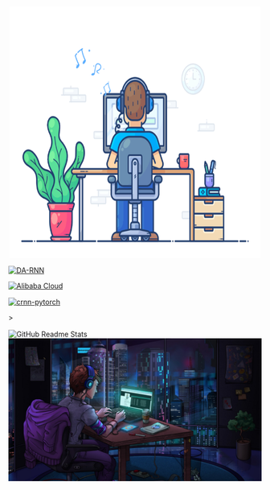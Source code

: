<p align="center"><img src="coding.gif?raw=true" alt="coder gif" height="500" width="500" align="center"></p>


<a href="https://github.com/vigneshwaranhn/BSM">
  <img align="center" src="https://github-readme-stats.vercel.app/api/pin/?username=vigneshwaranhn&repo=BSM&show_icons=true&line_height=27&title_color=ffffff&text_color=ffffff&icon_color=ffffff&bg_color=000000" alt="DA-RNN" />
</a>

[![Alibaba Cloud](https://img.shields.io/badge/AlibabaCloud-%23FF6701.svg?style=for-the-badge&logo=alibabacloud&logoColor=white)](https://codepen.io/rahul-sahni/pens/public)

[<img align="center" src="https://github-readme-stats.vercel.app/api/pin/?username=zhenye-na&repo=crnn-pytorch&show_icons=true&line_height=27&title_color=6aa6f8&text_color=8a919a&icon_color=6aa6f8&bg_color=22272e" alt="crnn-pytorch">](https://github.com/Zhenye-Na/crnn-pytorch)

<p >></p>
<img src="https://github-readme-stats.vercel.app/api?username=vigneshwaranhn" alt="GitHub Readme Stats" align="center">

<img src="coder.jpg">
